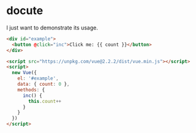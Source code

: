 # docute

I just want to demonstrate its usage.

````html
<div id="example">
  <button @click="inc">Click me: {{ count }}</button>
</div>

<script src="https://unpkg.com/vue@2.2.2/dist/vue.min.js"></script>
<script>
  new Vue({
    el: '#example',
    data: { count: 0 },
    methods: {
      inc() {
        this.count++
      }
    }
  })
</script>
````
